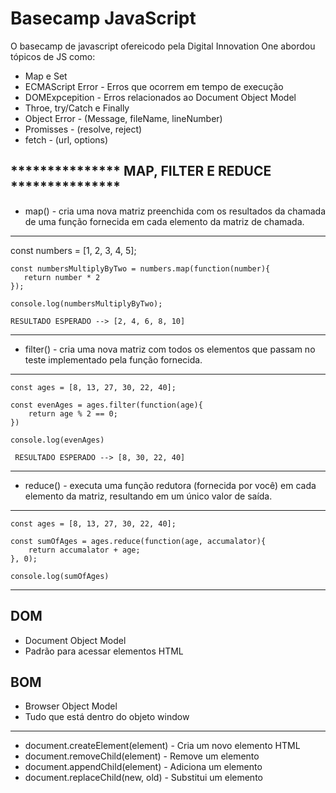 # Basecamp JavaScript

O basecamp de javascript ofereicodo pela Digital Innovation One abordou tópicos de JS como:

* Map e Set
* ECMAScript Error - Erros que ocorrem em tempo de execução
* DOMExpcepition - Erros relacionados ao Document Object Model
* Throe, try/Catch e Finally
* Object Error - (Message, fileName, lineNumber)
* Promisses - (resolve, reject)
* fetch - (url, options)

 ## *************** MAP, FILTER E REDUCE ***************
* map() - cria uma nova matriz preenchida com os resultados da chamada de uma função fornecida em cada elemento da matriz de chamada.
-------------------------------------------------------------
   const numbers = [1, 2, 3, 4, 5];                              

    const numbersMultiplyByTwo = numbers.map(function(number){  
       return number * 2
    });

    console.log(numbersMultiplyByTwo);

    RESULTADO ESPERADO --> [2, 4, 6, 8, 10]
-------------------------------------------------------------

* filter() - cria uma nova matriz com todos os elementos que passam no teste implementado pela função fornecida.

-------------------------------------------------------------
    const ages = [8, 13, 27, 30, 22, 40];

    const evenAges = ages.filter(function(age){
        return age % 2 == 0;
    })

    console.log(evenAges)

     RESULTADO ESPERADO --> [8, 30, 22, 40]
-------------------------------------------------------------

* reduce() - executa uma função redutora (fornecida por você) em cada elemento da matriz, resultando em um único valor de saída.

-------------------------------------------------------------
    const ages = [8, 13, 27, 30, 22, 40];

    const sumOfAges = ages.reduce(function(age, accumalator){
        return accumalator + age;
    }, 0);

    console.log(sumOfAges)
-------------------------------------------------------------
## DOM 
- Document Object Model
- Padrão para acessar elementos HTML

## BOM
- Browser Object Model
- Tudo que está dentro do objeto window
-------------------------------------------------------------
- document.createElement(element) - Cria um novo elemento HTML
- document.removeChild(element) - Remove um elemento
- document.appendChild(element) - Adiciona um elemento
- document.replaceChild(new, old) - Substitui um elemento
